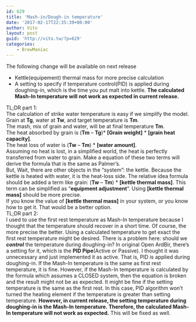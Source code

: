 ```yaml
---
id: 629
title: 'Mash-in/Dough-in temperature'
date: '2017-02-17T22:35:39+00:00'
author: Vito
layout: post
guid: 'http://vito.tw/?p=629'
categories:
    - BrewManiac
---
```


The following change will be available on next release

- Kettle(equipement) thermal mass for more precise calculation
- A setting to specify if temperature control(PID) is applied during doughing-in, which is the time you put malt into kettle. **The calculated Mash-In temperature will not work as expected in current release.**

TL;DR part 1:  
The calculation of strike water temperature is easy if we simplify the model.  
Grain at **Tg**, water at **Tw**, and target temperature is **Tm**.  
The mash, mix of grain and water, will be at final temperature **Tm**.  
The heat absorbed by grain is (**Tm** – **Tg**)\* **\[Grain weight\]** \* **\[grain heat capacity\]**.  
The heat loss of water is (**Tw** – **Tm**) \* **\[water amount\]**.  
Assuming no heat is lost, in a simplified world, the heat is perfectly transferred from water to grain. Make a equation of these two terms will derive the formula that is the same as Palmer’s.  
But, Wait, there are other objects in the “system”: the kettle. Because the kettle is heated with water, it is the heat-loss side. The relative idea formula should be added a term like grain: (**Tw** – **Tm**) \* **\[kettle thermal mass\]**. This term can be simplified as “**equipment adjustment**“. Using **\[kettle thermal mass\]** should be more precise.  
If you know the value of **\[kettle thermal mass\]** in your system, or you know how to get it. That would be a better option.  
TL;DR part 2:  
I used to use the first rest temperature as Mash-In temperature because I thought that the temperature should recover in a short time. Of course, the more precise the better. Using a calculated temperature to get exact the first rest temperature might be desired. There is a problem here: should we ***control*** the temperature during doughing-in? In original Open ArdBir, there’s a setting for it, which is the **PID Pipe**(Active or Passive). I thought it was unnecessary and just implemented it as active. That is, PID is applied during doughing-in. If the Mash-In temperature is the same as first rest temperature, it is fine. However, if the Mash-In temperature is calculated by the formula which assumes a CLOSED system, then the equation is broken and the result might not be as expected. It might be fine if the setting temperature is the same as the first rest. In this case, PID algorithm won’t turned the heating element if the temperature is greater than setting temperature. **However, in current release, the setting temperature during doughing-in is the Mash-In temperature. Therefore, the calculated Mash-In temperature will not work as expected.** This will be fixed as well.